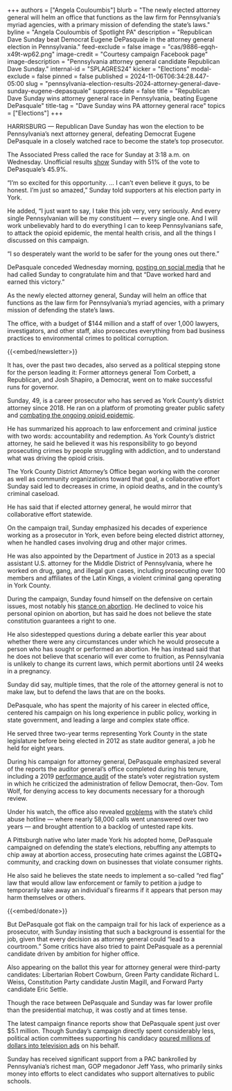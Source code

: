 +++
authors = ["Angela Couloumbis"]
blurb = "The newly elected attorney general will helm an office that functions as the law firm for Pennsylvania’s myriad agencies, with a primary mission of defending the state’s laws."
byline = "Angela Couloumbis of Spotlight PA"
description = "Republican Dave Sunday beat Democrat Eugene DePasquale in the attorney general election in Pennsylvania."
feed-exclude = false
image = "cas/9886-egqh-x49t-wp62.png"
image-credit = "Courtesy campaign Facebook page"
image-description = "Pennsylvania attorney general candidate Republican Dave Sunday."
internal-id = "SPLAGRES24"
kicker = "Elections"
modal-exclude = false
pinned = false
published = 2024-11-06T06:34:28.447-05:00
slug = "pennsylvania-election-results-2024-attorney-general-dave-sunday-eugene-depasquale"
suppress-date = false
title = "Republican Dave Sunday wins attorney general race in Pennsylvania, beating Eugene DePasquale"
title-tag = "Dave Sunday wins PA attorney general race"
topics = ["Elections"]
+++

HARRISBURG — Republican Dave Sunday has won the election to be Pennsylvania’s next attorney general, defeating Democrat Eugene DePasquale in a closely watched race to become the state’s top prosecutor.

The Associated Press called the race for Sunday at 3:18 a.m. on Wednesday. Unofficial results <a href="https://www.electionreturns.pa.gov/">show</a> Sunday with 51% of the vote to DePasquale’s 45.9%.

“I’m so excited for this opportunity. … I can’t even believe it guys, to be honest. I’m just so amazed,” Sunday told supporters at his election party in York.

He added, “I just want to say, I take this job very, very seriously. And every single Pennsylvanian will be my constituent — every single one. And I will work unbelievably hard to do everything I can to keep Pennsylvanians safe, to attack the opioid epidemic, the mental health crisis, and all the things I discussed on this campaign.

“I so desperately want the world to be safer for the young ones out there.”

DePasquale conceded Wednesday morning, <a href="https://x.com/depasqualepa/status/1854143908776673393?s=46&amp;t=FUxLXTMxupHJY72ZS401iw">posting on social media</a> that he had called Sunday to congratulate him and that “Dave worked hard and earned this victory.”

As the newly elected attorney general, Sunday will helm an office that functions as the law firm for Pennsylvania’s myriad agencies, with a primary mission of defending the state’s laws.

The office, with a budget of $144 million and a staff of over 1,000 lawyers, investigators, and other staff, also prosecutes everything from bad business practices to environmental crimes to political corruption.

{{<embed/newsletter>}}

It has, over the past two decades, also served as a political stepping stone for the person leading it: Former attorneys general Tom Corbett, a Republican, and Josh Shapiro, a Democrat, went on to make successful runs for governor.

Sunday, 49, is a career prosecutor who has served as York County’s district attorney since 2018. He ran on a platform of promoting greater public safety and <a href="https://www.spotlightpa.org/news/2024/10/pennsylvania-election-2024-attorney-general-opioid-epidemic-drugs-prosecute/">combating the ongoing opioid epidemic</a>.

He has summarized his approach to law enforcement and criminal justice with two words: accountability and redemption. As York County’s district attorney, he said he believed it was his responsibility to go beyond prosecuting crimes by people struggling with addiction, and to understand what was driving the opioid crisis.

The York County District Attorney’s Office began working with the coroner as well as community organizations toward that goal, a collaborative effort Sunday said led to decreases in crime, in opioid deaths, and in the county’s criminal caseload.

He has said that if elected attorney general, he would mirror that collaborative effort statewide.

On the campaign trail, Sunday emphasized his decades of experience working as a prosecutor in York, even before being elected district attorney, when he handled cases involving drug and other major crimes.

He was also appointed by the Department of Justice in 2013 as a special assistant U.S. attorney for the Middle District of Pennsylvania, where he worked on drug, gang, and illegal gun cases, including prosecuting over 100 members and affiliates of the Latin Kings, a violent criminal gang operating in York County.

During the campaign, Sunday found himself on the defensive on certain issues, most notably his <a href="https://www.spotlightpa.org/news/2024/10/pennsylvania-election-2024-attorney-general-abortion-eugene-depasquale-dave-sunday/">stance on abortion</a>. He declined to voice his personal opinion on abortion, but has said he does not believe the state constitution guarantees a right to one.

He also sidestepped questions during a debate earlier this year about whether there were any circumstances under which he would prosecute a person who has sought or performed an abortion. He has instead said that he does not believe that scenario will ever come to fruition, as Pennsylvania is unlikely to change its current laws, which permit abortions until 24 weeks in a pregnancy.

Sunday did say, multiple times, that the role of the attorney general is not to make law, but to defend the laws that are on the books.

DePasquale, who has spent the majority of his career in elected office, centered his campaign on his long experience in public policy, working in state government, and leading a large and complex state office.

He served three two-year terms representing York County in the state legislature before being elected in 2012 as state auditor general, a job he held for eight years.

During his campaign for attorney general, DePasquale emphasized several of the reports the auditor general’s office completed during his tenure, including a 2019 <a href="https://www.paauditor.gov/wp-content/uploads/audits-archive/Media/Default/Reports/Department%20of%20State_SURE%20Audit%20Report%2012-19-19.pdf">performance audit</a> of the state’s voter registration system in which he criticized the administration of fellow Democrat, then-Gov. Tom Wolf, for denying access to key documents necessary for a thorough review.

Under his watch, the office also revealed <a href="https://www.paauditor.gov/wp-content/uploads/audits-archive/Media/Default/Reports/Performance%20Audit%20of%20the%20PA%20Department%20of%20Human%20Services%20-%20ChildLine.pdf">problems</a> with the state’s child abuse hotline — where nearly 58,000 calls went unanswered over two years — and brought attention to a backlog of untested rape kits.

A Pittsburgh native who later made York his adopted home, DePasquale campaigned on defending the state’s elections, rebuffing any attempts to chip away at abortion access, prosecuting hate crimes against the LGBTQ\+ community, and cracking down on businesses that violate consumer rights.

He also said he believes the state needs to implement a so-called “red flag” law that would allow law enforcement or family to petition a judge to temporarily take away an individual&#39;s firearms if it appears that person may harm themselves or others.

{{<embed/donate>}}

But DePasquale got flak on the campaign trail for his lack of experience as a prosecutor, with Sunday insisting that such a background is essential for the job, given that every decision as attorney general could “lead to a courtroom.” Some critics have also tried to paint DePasquale as a perennial candidate driven by ambition for higher office.

Also appearing on the ballot this year for attorney general were third-party candidates: Libertarian Robert Cowburn, Green Party candidate Richard L. Weiss, Constitution Party candidate Justin Magill, and Forward Party candidate Eric Settle.

Though the race between DePasquale and Sunday was far lower profile than the presidential matchup, it was costly and at times tense.

The latest campaign finance reports show that DePasquale spent just over $5.1 million. Though Sunday’s campaign directly spent considerably less, political action committees supporting his candidacy <a href="https://www.spotlightpa.org/news/2024/10/pennsylvania-election-2024-attorney-general-campaign-finance-tv-ads/">poured millions of dollars into television ads</a> on his behalf.

Sunday has received significant support from a PAC bankrolled by Pennsylvania’s richest man, GOP megadonor Jeff Yass, who primarily sinks money into efforts to elect candidates who support alternatives to public schools.

